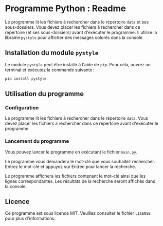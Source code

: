 # Programme Python : Readme

Le programme lit les fichiers à rechercher dans le répertoire `data` et ses sous-dossiers. Vous devez placer les fichiers à rechercher dans ce répertoire (et ses sous-dossiers) avant d'exécuter le programme. Il utilise la librairie `pystyle` pour afficher des messages colorés dans la console.

## Installation du module `pystyle`

Le module `pystyle` peut être installé à l'aide de `pip`. Pour cela, ouvrez un terminal et exécutez la commande suivante :

```bash
pip install pystyle
```

## Utilisation du programme

### Configuration

Le programme lit les fichiers à rechercher dans le répertoire `data`. Vous devez placer les fichiers à rechercher dans ce répertoire avant d'exécuter le programme.

### Lancement du programme

Vous pouvez lancer le programme en exécutant le fichier `main.py`.

Le programme vous demandera le mot-clé que vous souhaitez rechercher. Entrez le mot-clé et appuyez sur Entrée pour lancer la recherche.

Le programme affichera les fichiers contenant le mot-clé ainsi que les lignes correspondantes. Les résultats de la recherche seront affichés dans la console.

## Licence
Ce programme est sous licence MIT. Veuillez consulter le fichier `LICENSE` pour plus d'informations.
